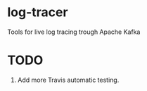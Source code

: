 # log-tracer
Tools for live log tracing trough Apache Kafka


# TODO 
   1. Add more Travis automatic testing.
   